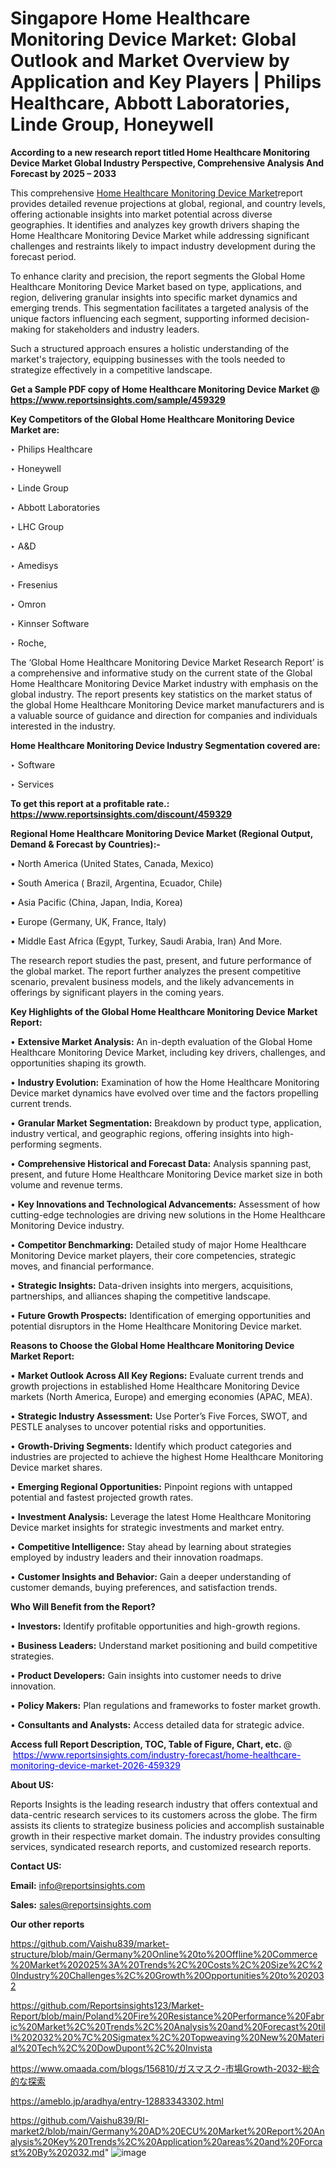 # Singapore Home Healthcare Monitoring Device Market: Global Outlook and Market Overview by Application and Key Players | Philips Healthcare, Abbott Laboratories, Linde Group, Honeywell

<strong>According to a new research report titled Home Healthcare Monitoring Device Market Global Industry Perspective, Comprehensive Analysis And Forecast by 2025 – 2033</strong>

This comprehensive <a href=https://www.reportsinsights.com/sample/459329>Home Healthcare Monitoring Device Market</a>report provides detailed revenue projections at global, regional, and country levels, offering actionable insights into market potential across diverse geographies. It identifies and analyzes key growth drivers shaping the Home Healthcare Monitoring Device Market while addressing significant challenges and restraints likely to impact industry development during the forecast period.

To enhance clarity and precision, the report segments the Global Home Healthcare Monitoring Device Market based on type, applications, and region, delivering granular insights into specific market dynamics and emerging trends. This segmentation facilitates a targeted analysis of the unique factors influencing each segment, supporting informed decision-making for stakeholders and industry leaders.

Such a structured approach ensures a holistic understanding of the market's trajectory, equipping businesses with the tools needed to strategize effectively in a competitive landscape.

<strong>Get a Sample PDF copy of Home Healthcare Monitoring Device Market </strong><strong>@<a href=https://www.reportsinsights.com/sample/459329 style=color:#0000ff;> https://www.reportsinsights.com/sample/459329</a></strong></font>

<strong>Key Competitors of the Global Home Healthcare Monitoring Device Market are:</strong>

‣ Philips Healthcare

‣ Honeywell

‣ Linde Group

‣ Abbott Laboratories

‣ LHC Group

‣ A&D

‣ Amedisys

‣ Fresenius

‣ Omron

‣ Kinnser Software

‣ Roche,

The ‘Global Home Healthcare Monitoring Device Market Research Report’ is a comprehensive and informative study on the current state of the Global Home Healthcare Monitoring Device Market industry with emphasis on the global industry. The report presents key statistics on the market status of the global Home Healthcare Monitoring Device market manufacturers and is a valuable source of guidance and direction for companies and individuals interested in the industry.

<strong>Home Healthcare Monitoring Device Industry Segmentation covered are:</strong>

‣ Software

‣ Services

<strong>To get this report at a profitable rate.: <a href=https://www.reportsinsights.com/discount/459329 style=color:#0000ff;>https://www.reportsinsights.com/discount/459329</a></strong></font>

<strong>Regional Home Healthcare Monitoring Device Market (Regional Output, Demand &amp; Forecast by Countries):-</strong>

• North America (United States, Canada, Mexico)

• South America ( Brazil, Argentina, Ecuador, Chile)

• Asia Pacific (China, Japan, India, Korea)

• Europe (Germany, UK, France, Italy)

• Middle East Africa (Egypt, Turkey, Saudi Arabia, Iran) And More.

The research report studies the past, present, and future performance of the global market. The report further analyzes the present competitive scenario, prevalent business models, and the likely advancements in offerings by significant players in the coming years.

<strong>Key Highlights of the Global Home Healthcare Monitoring Device Market Report:</strong>

• <strong>Extensive Market Analysis:</strong> An in-depth evaluation of the Global Home Healthcare Monitoring Device Market, including key drivers, challenges, and opportunities shaping its growth.

• <strong>Industry Evolution:</strong> Examination of how the Home Healthcare Monitoring Device market dynamics have evolved over time and the factors propelling current trends.

• <strong>Granular Market Segmentation:</strong> Breakdown by product type, application, industry vertical, and geographic regions, offering insights into high-performing segments.

• <strong>Comprehensive Historical and Forecast Data:</strong> Analysis spanning past, present, and future Home Healthcare Monitoring Device market size in both volume and revenue terms.

• <strong>Key Innovations and Technological Advancements:</strong> Assessment of how cutting-edge technologies are driving new solutions in the Home Healthcare Monitoring Device industry.

• <strong>Competitor Benchmarking:</strong> Detailed study of major Home Healthcare Monitoring Device market players, their core competencies, strategic moves, and financial performance.

• <strong>Strategic Insights:</strong> Data-driven insights into mergers, acquisitions, partnerships, and alliances shaping the competitive landscape.

• <strong>Future Growth Prospects:</strong> Identification of emerging opportunities and potential disruptors in the Home Healthcare Monitoring Device market.

<strong>Reasons to Choose the Global Home Healthcare Monitoring Device Market Report:</strong>

• <strong>Market Outlook Across All Key Regions:</strong> Evaluate current trends and growth projections in established Home Healthcare Monitoring Device markets (North America, Europe) and emerging economies (APAC, MEA).

• <strong>Strategic Industry Assessment:</strong> Use Porter’s Five Forces, SWOT, and PESTLE analyses to uncover potential risks and opportunities.

• <strong>Growth-Driving Segments:</strong> Identify which product categories and industries are projected to achieve the highest Home Healthcare Monitoring Device market shares.

• <strong>Emerging Regional Opportunities:</strong> Pinpoint regions with untapped potential and fastest projected growth rates.

• <strong>Investment Analysis:</strong> Leverage the latest Home Healthcare Monitoring Device market insights for strategic investments and market entry.

• <strong>Competitive Intelligence:</strong> Stay ahead by learning about strategies employed by industry leaders and their innovation roadmaps.

• <strong>Customer Insights and Behavior:</strong> Gain a deeper understanding of customer demands, buying preferences, and satisfaction trends.

<strong>Who Will Benefit from the Report?</strong>

• <strong>Investors:</strong> Identify profitable opportunities and high-growth regions.

• <strong>Business Leaders:</strong> Understand market positioning and build competitive strategies.

• <strong>Product Developers:</strong> Gain insights into customer needs to drive innovation.

• <strong>Policy Makers:</strong> Plan regulations and frameworks to foster market growth.

• <strong>Consultants and Analysts:</strong> Access detailed data for strategic advice.
</ul>
<strong>Access full Report Description, TOC, Table of Figure, Chart, etc. </strong>@  <a href=https://www.reportsinsights.com/industry-forecast/home-healthcare-monitoring-device-market-2026-459329 style=color:#0000ff;>https://www.reportsinsights.com/industry-forecast/home-healthcare-monitoring-device-market-2026-459329</a></font>

<strong><strong>About US</strong>:</strong>

Reports Insights is the leading research industry that offers contextual and data-centric research services to its customers across the globe. The firm assists its clients to strategize business policies and accomplish sustainable growth in their respective market domain. The industry provides consulting services, syndicated research reports, and customized research reports.

<strong>Contact US:</strong>

<p class=""""><b>Email:</b> <a href=mailto:info@reportsinsights.com>info@reportsinsights.com</a></p>
<p class=""""><b>Sales:</b> <a href=mailto:sales@reportsinsights.com>sales@reportsinsights.com</a></p>

<strong>Our other reports</strong>

<a href=https://github.com/Vaishu839/market-structure/blob/main/Germany%20Online%20to%20Offline%20Commerce%20Market%202025%3A%20Trends%2C%20Costs%2C%20Size%2C%20Industry%20Challenges%2C%20Growth%20Opportunities%20to%202032>https://github.com/Vaishu839/market-structure/blob/main/Germany%20Online%20to%20Offline%20Commerce%20Market%202025%3A%20Trends%2C%20Costs%2C%20Size%2C%20Industry%20Challenges%2C%20Growth%20Opportunities%20to%202032</a>

<a href=https://github.com/Reportsinsights123/Market-Report/blob/main/Poland%20Fire%20Resistance%20Performance%20Fabric%20Market%2C%20Trends%2C%20Analysis%20and%20Forecast%20till%202032%20%7C%20Sigmatex%2C%20Topweaving%20New%20Material%20Tech%2C%20DowDupont%2C%20Invista>https://github.com/Reportsinsights123/Market-Report/blob/main/Poland%20Fire%20Resistance%20Performance%20Fabric%20Market%2C%20Trends%2C%20Analysis%20and%20Forecast%20till%202032%20%7C%20Sigmatex%2C%20Topweaving%20New%20Material%20Tech%2C%20DowDupont%2C%20Invista</a>

<a href=https://www.omaada.com/blogs/156810/ガスマスク-市場Growth-2032-総合的な探索>https://www.omaada.com/blogs/156810/ガスマスク-市場Growth-2032-総合的な探索</a>

<a href=https://ameblo.jp/aradhya/entry-12883343302.html>https://ameblo.jp/aradhya/entry-12883343302.html</a>

<a href=https://github.com/Vaishu839/RI-market2/blob/main/Germany%20AD%20ECU%20Market%20Report%20Analysis%20Key%20Trends%2C%20Application%20areas%20and%20Forcast%20By%202032.md>https://github.com/Vaishu839/RI-market2/blob/main/Germany%20AD%20ECU%20Market%20Report%20Analysis%20Key%20Trends%2C%20Application%20areas%20and%20Forcast%20By%202032.md</a>"
![image](https://github.com/user-attachments/assets/a99f20b4-63ac-46d5-b4ca-efec3f9669b0)
